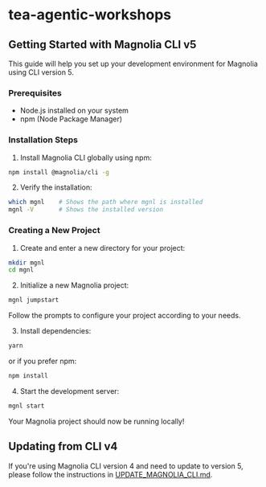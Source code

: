 # tea-agentic-workshops

## Getting Started with Magnolia CLI v5

This guide will help you set up your development environment for Magnolia using CLI version 5.

### Prerequisites
- Node.js installed on your system
- npm (Node Package Manager)

### Installation Steps

1. Install Magnolia CLI globally using npm:
```bash
npm install @magnolia/cli -g
```

2. Verify the installation:
```bash
which mgnl    # Shows the path where mgnl is installed
mgnl -V       # Shows the installed version
```

### Creating a New Project

1. Create and enter a new directory for your project:
```bash
mkdir mgnl
cd mgnl
```

2. Initialize a new Magnolia project:
```bash
mgnl jumpstart
```
Follow the prompts to configure your project according to your needs.

3. Install dependencies:
```bash
yarn
```
or if you prefer npm:
```bash
npm install
```

4. Start the development server:
```bash
mgnl start
```

Your Magnolia project should now be running locally!

## Updating from CLI v4
If you're using Magnolia CLI version 4 and need to update to version 5, please follow the instructions in [UPDATE_MAGNOLIA_CLI.md](UPDATE_MAGNOLIA_CLI.md).

